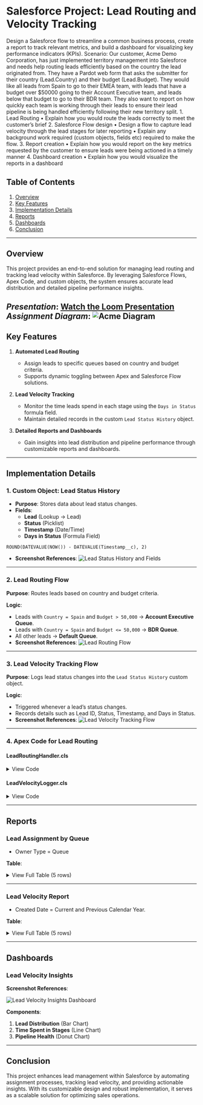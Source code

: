 # Salesforce Project: Lead Routing and Velocity Tracking
Design a Salesforce flow to streamline a common business process, create a report to track relevant metrics, and build a dashboard for visualizing key performance indicators (KPIs).
Scenario:
Our customer, Acme Demo Corporation, has just implemented territory management into Salesforce and needs help routing leads efficiently based on the country the lead originated from. They have a Pardot web form that asks the submitter for their country (Lead.Country) and their budget (Lead.Budget). They would like all leads from Spain to go to their EMEA team, with leads that have a budget over $50000 going to their Account Executive team, and leads below that budget to go to their BDR team. They also want to report on how quickly each team is working through their leads to ensure their lead pipeline is being handled efficiently following their new territory split.
    1. Lead Routing
    • Explain how you would route the leads correctly to meet the customer’s brief
    2. Salesforce Flow design
    • Design a flow to capture lead velocity through the lead stages for later reporting
    • Explain any background work required (custom objects, fields etc) required to make the flow.
    3. Report creation
    • Explain how you would report on the key metrics requested by the customer to ensure leads were being actioned in a timely manner
    4. Dashboard creation
    • Explain how you would visualize the reports in a dashboard

## **Table of Contents**

1. [Overview](#overview)
2. [Key Features](#key-features)
3. [Implementation Details](#implementation-details)
4. [Reports](#reports)
5. [Dashboards](#dashboards)
6. [Conclusion](#conclusion)

---

## **Overview**

This project provides an end-to-end solution for managing lead routing and tracking lead velocity within Salesforce. By leveraging Salesforce Flows, Apex Code, and custom objects, the system ensures accurate lead distribution and detailed pipeline performance insights.

***Presentation***: [Watch the Loom Presentation](https://www.loom.com/share/55864cb2a5dc487aa708e5862679b183?sid=70353eff-9013-4a94-9529-3840f0f6379c)
***Assignment Diagram***:
  ![Acme Diagram](Screenshots/Acme%20Demo%20Diagram.png)
--------------

## **Key Features**

1. **Automated Lead Routing**

   - Assign leads to specific queues based on country and budget criteria.
   - Supports dynamic toggling between Apex and Salesforce Flow solutions.
2. **Lead Velocity Tracking**

   - Monitor the time leads spend in each stage using the `Days in Status` formula field.
   - Maintain detailed records in the custom `Lead Status History` object.
3. **Detailed Reports and Dashboards**

   - Gain insights into lead distribution and pipeline performance through customizable reports and dashboards.

---

## **Implementation Details**

### **1. Custom Object: Lead Status History**

- **Purpose**: Stores data about lead status changes.
- **Fields**:
  - **Lead** (Lookup → Lead)
  - **Status** (Picklist)
  - **Timestamp** (Date/Time)
  - **Days in Status** (Formula Field)

```apex
ROUND(DATEVALUE(NOW()) - DATEVALUE(Timestamp__c), 2)
```

- **Screenshot References**:
  ![Lead Status History and Fields](Screenshots/Lead%20Status%20History%20and%20Fields.png)

---

### **2. Lead Routing Flow**

**Purpose**: Routes leads based on country and budget criteria.

**Logic**:

- Leads with `Country = Spain` and `Budget > 50,000` → **Account Executive Queue**.
- Leads with `Country = Spain` and `Budget <= 50,000` → **BDR Queue**.
- All other leads → **Default Queue**.
- **Screenshot References**:
  ![Lead Routing Flow](Screenshots/Lead%20Routing%20Flow.png)

---

### **3. Lead Velocity Tracking Flow**

**Purpose**: Logs lead status changes into the `Lead Status History` custom object.

**Logic**:

- Triggered whenever a lead’s status changes.
- Records details such as Lead ID, Status, Timestamp, and Days in Status.
- **Screenshot References**:
  ![Lead Velocity Tracking Flow](Screenshots/Lead%20Velocity%20Tracking%20Flow.png)

---

### **4. Apex Code for Lead Routing**

#### **LeadRoutingHandler.cls**

<details>
<summary>View Code</summary>

```apex
public class LeadRoutingHandler {
    public static void assignLead(Lead newLead) {
        if (newLead.Country == 'Spain' && newLead.Budget__c > 50000) {
            newLead.OwnerId = getQueueId('Account Executive Queue');
        } else if (newLead.Country == 'Spain') {
            newLead.OwnerId = getQueueId('BDR Queue');
        } else {
            newLead.OwnerId = getQueueId('Default Queue');
        }
    }

    private static Id getQueueId(String queueName) {
        return [SELECT Id FROM Group WHERE Name = :queueName AND Type = 'Queue' LIMIT 1].Id;
    }
}
```

</details>

#### **LeadVelocityLogger.cls**

<details>
<summary>View Code</summary>

```apex
public class LeadVelocityLogger {
    public static void logStatusChange(Lead oldLead, Lead newLead) {
        if (oldLead.Status != newLead.Status) {
            Lead_Status_History__c history = new Lead_Status_History__c(
                Lead__c = newLead.Id,
                Status__c = newLead.Status,
                Timestamp__c = System.now()
            );
            insert history;
        }
    }
}
```

</details>

---

## **Reports**

### **Lead Assignment by Queue**

- Owner Type = Queue

**Table**:

<details>
<summary>View Full Table (5 rows)</summary>

| First Name | Last Name | Company / Account  | Budget | Lead Owner              |
| :--------- | :-------- | :----------------- | :----- | :---------------------- |
| Henry      | Moore     | Skyline Tech       | 88890  | Account Executive Queue |
| Olivia     | Williams  | MegaSys            | 66677  | Account Executive Queue |
| Sophia     | Taylor    | CloudNova          | 98789  | Account Executive Queue |
| Liam       | Rodriguez | Greenfield Systems | 90123  | Account Executive Queue |
| Luna       | Davis     | FusionWorks        | 67890  | Account Executive Queue |

<!-- Add remaining 45 rows here -->

</details>

---

### **Lead Velocity Report**

- Created Date = Current and Previous Calendar Year.

**Table**:

<details>
<summary>View Full Table (5 rows)</summary>

| Lead            | Timestamp        | Days in Status | Status               |
| :-------------- | :--------------- | :------------- | :------------------- |
| Ethan Taylor    | 11.12.2024 00:00 | 28             | Open - Not Contacted |
| Liam Smith      | 10.12.2024 00:00 | 29             | Open - Not Contacted |
| Harper Moore    | 10.12.2024 00:00 | 29             | Open - Not Contacted |
| Sophia Martinez | 5.12.2024 00:00  | 34             | Open - Not Contacted |
| Mason Taylor    | 1.12.2024 00:00  | 38             | Open - Not Contacted |

**File**: [Lead Velocity Report.csv](Reports%20and%20Dashboards/Lead%20Velocity%20Report.csv)

</details>

---

## **Dashboards**

### **Lead Velocity Insights**

**Screenshot References**:

![Lead Velocity Insights Dashboard](Reports%20and%20Dashboards/Lead%20Velocity%20Insights%20Dashboard.png)

**Components**:

1. **Lead Distribution** (Bar Chart)
2. **Time Spent in Stages** (Line Chart)
3. **Pipeline Health** (Donut Chart)

---

## **Conclusion**

This project enhances lead management within Salesforce by automating assignment processes, tracking lead velocity, and providing actionable insights. With its customizable design and robust implementation, it serves as a scalable solution for optimizing sales operations.
